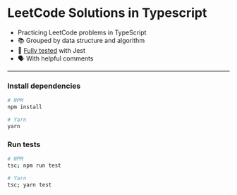# LeetCode Solutions in Typescript

-  Practicing LeetCode problems in TypeScript
- 📚 Grouped by data structure and algorithm
- 🧪 [Fully tested](#run-tests) with Jest
- 🗣 With helpful comments

---

### Install dependencies

```bash
# NPM
npm install

# Yarn
yarn
```

### Run tests

```bash
# NPM
tsc; npm run test

# Yarn
tsc; yarn test
```
